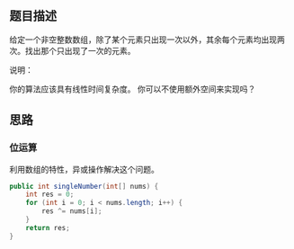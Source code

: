 ## 题目描述

给定一个非空整数数组，除了某个元素只出现一次以外，其余每个元素均出现两次。找出那个只出现了一次的元素。

说明：

你的算法应该具有线性时间复杂度。 你可以不使用额外空间来实现吗？

## 思路

### 位运算

利用数组的特性，异或操作解决这个问题。

```java
public int singleNumber(int[] nums) {
    int res = 0;
    for (int i = 0; i < nums.length; i++) {
        res ^= nums[i];
    }
    return res;
}
```